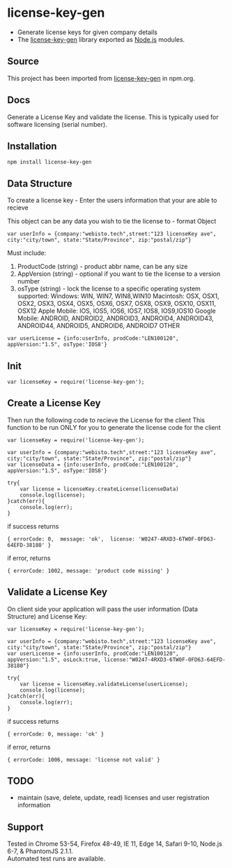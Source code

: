 # license-key-gen
- Generate license keys for given company details
- The [license-key-gen](https://www.webisto.tech) library exported as [Node.js](https:nodejs.org/) modules.

## Source
This project has been imported from [license-key-gen](https://www.npmjs.com/package/license-key-gen) in npm.org.

## Docs

Generate a License Key and validate the license. This is typically used for software licensing (serial number).

## Installation
```
npm install license-key-gen
```

## Data Structure
To create a license key - Enter the users information that your are able to recieve

This object can be any data you wish to tie the license to - format Object
```
var userInfo = {company:"webisto.tech",street:"123 licenseKey ave", city:"city/town", state:"State/Province", zip:"postal/zip"}
```
Must include:
1) ProductCode (string) - product abbr name, can be any size
2) AppVersion (string) - optional if you want to tie the license to a version number
3) osType (string) - lock the license to a specific operating system
    supported: 
    Windows: WIN, WIN7, WIN8,WIN10
    Macintosh: OSX, OSX1, OSX2, OSX3, OSX4, OSX5, OSX6, OSX7, OSX8, OSX9, OSX10, OSX11, OSX12
    Apple Mobile: IOS, IOS5, IOS6, IOS7, IOS8, IOS9,IOS10
    Google Mobile: ANDROID, ANDROID2, ANDROID3, ANDROID4, ANDROID43, ANDROID44, ANDROID5, ANDROID6, ANDROID7
    OTHER

```
var userLicense = {info:userInfo, prodCode:"LEN100120", appVersion:"1.5", osType:'IOS8'} 
```

## Init
```
var licenseKey = require('license-key-gen');
```

## Create a License Key
Then run the following code to recieve the License for the client
This function to be run ONLY for you to generate the license code for the client
```
var licenseKey = require('license-key-gen');

var userInfo = {company:"webisto.tech",street:"123 licenseKey ave", city:"city/town", state:"State/Province", zip:"postal/zip"}
var licenseData = {info:userInfo, prodCode:"LEN100120", appVersion:"1.5", osType:'IOS8'}

try{
    var license = licenseKey.createLicense(licenseData)
    console.log(license);
}catch(err){
    console.log(err);
}
```

if success returns
```
{ errorCode: 0,  message: 'ok',  license: 'W0247-4RXD3-6TW0F-0FD63-64EFD-38180' }
```

if error, returns
```
{ errorCode: 1002, message: 'product code missing' }
```

## Validate a License Key
On client side your application will pass the user information (Data Structure) and License Key:
```
var licenseKey = require('license-key-gen');

var userInfo = {company:"webisto.tech",street:"123 licenseKey ave", city:"city/town", state:"State/Province", zip:"postal/zip"}
var userLicense = {info:userInfo, prodCode:"LEN100120", appVersion:"1.5", osLock:true, license:"W0247-4RXD3-6TW0F-0FD63-64EFD-38180"}

try{
    var license = licenseKey.validateLicense(userLicense);
    console.log(license);
}catch(err){
    console.log(err);
}
```
if success returns
```
{ errorCode: 0, message: 'ok' }
```

if error, returns
```
{ errorCode: 1006, message: 'license not valid' }
```

## TODO
- maintain (save, delete, update, read) licenses and user registration information

## Support
Tested in Chrome 53-54, Firefox 48-49, IE 11, Edge 14, Safari 9-10, Node.js 6-7, & PhantomJS 2.1.1.<br>
Automated test runs are available.
